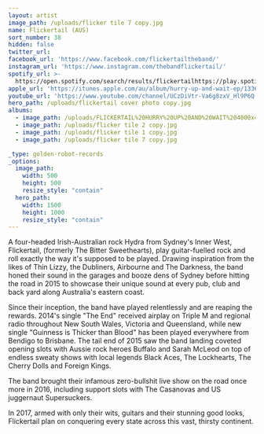 ```yaml
---
layout: artist
image_path: /uploads/flicker tile 7 copy.jpg
name: Flickertail (AUS)
sort_number: 38
hidden: false
twitter_url:
facebook_url: 'https://www.facebook.com/flickertailtheband/'
instagram_url: 'https://www.instagram.com/thebandflickertail/'
spotify_url: >-
  https://open.spotify.com/search/results/flickertailhttps://play.spotify.com/artist/4jwlfmCT5QVyh9fgxGLEcA?play=true&utm_source=open.spotify.com&utm_medium=open
apple_url: 'https://itunes.apple.com/au/album/hurry-up-and-wait-ep/1336995445'
youtube_url: 'https://www.youtube.com/channel/UCzDiVtr-Va6g8zxV_Hl9P6Q'
hero_path: /uploads/flickertail cover photo copy.jpg
albums:
  - image_path: /uploads/FLICKERTAIL%20HURRY%20UP%20AND%20WAIT%204000x4000px.jpg
  - image_path: /uploads/flicker tile 2 copy.jpg
  - image_path: /uploads/flicker tile 1 copy.jpg
  - image_path: /uploads/flicker tile 7 copy.jpg

_type: golden-robot-records
_options:
  image_path:
    width: 500
    height: 500
    resize_style: "contain"
  hero_path:
    width: 1500
    height: 1000
    resize_style: "contain"
---
```


A four-headed Irish-Australian rock Hydra from Sydney's Inner West, Flickertail, (formerly The Bitter Sweethearts), play guitar-fuelled rock and roll exactly the way it's supposed to be played. Drawing inspiration from the likes of Thin Lizzy, the Dubliners, Airbourne and The Darkness, the band honed their sound in the garages and booze dens of Sydney before hitting the road in 2015 to showcase their unique sound at every pub, club and back yard along Australia's eastern coast.

Since their inception, the band have played relentlessly and are reaping the rewards. 2014's single "The End" received airplay on Triple M and regional radio throughout New South Wales, Victoria and Queensland, while new single "Guinness is Thicker than Blood" has been played everywhere from Bendigo to Brisbane. The tail end of 2015 saw the band landing coveted opening slots with Aussie rock heroes Buffalo and Sarah McLeod on top of endless sweaty shows with local legends Black Aces, The Lockhearts, The Cherry Dolls and Foreign Kings.

The band brought their infamous zero-bullshit live show on the road once more in 2016, including support slots with The Casanovas and US juggernaut Supersuckers.

In 2017, armed with only their wits, guitars and their stunning good looks, Flickertail plan on conquering every state across this vast, thirsty continent.